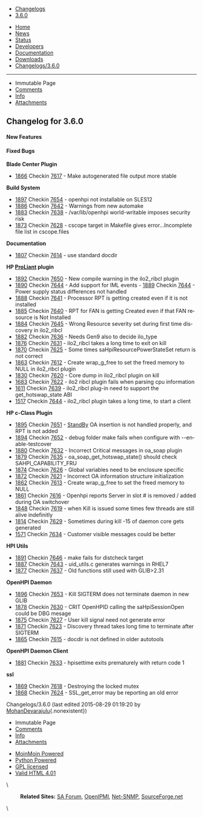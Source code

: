 ﻿<div id="header">

<div>

-   [Changelogs](http://openhpi.org/Changelogs)
-   [3.6.0](http://openhpi.org/Changelogs/3.6.0?action=fullsearch&context=180&value=linkto%3A%22Changelogs%2F3.6.0%22 "Click to do a full-text search for this title")

</div>

-   [Home](../Home)
-   [News](../News)
-   [Status](../Status)
-   [Developers](../Developers)
-   [Documentation](../Documentation)
-   [Downloads](../Downloads)
-   [Changelogs/3.6.0](3.6.0)

<div id="pageline">

------------------------------------------------------------------------

</div>

-   <span class="disabled">Immutable Page</span>
-   [Comments](3.6.0#)
-   [Info](http://openhpi.org/Changelogs/3.6.0?action=info)
-   [Attachments](http://openhpi.org/Changelogs/3.6.0?action=AttachFile)

</div>

<div id="page" lang="en" dir="ltr">

<div id="content" dir="ltr" lang="en">

<span id="top" class="anchor"></span> <span id="line-1"
class="anchor"></span>

Changelog for 3.6.0 
-------------------

<span id="line-2" class="anchor"></span>

#### New Features 

<span id="line-3" class="anchor"></span><span id="line-4"
class="anchor"></span>

#### Fixed Bugs 

<span id="line-5" class="anchor"></span>
**Blade Center Plugin** <span id="line-6" class="anchor"></span>

-   [1866](http://sourceforge.net/p/openhpi/bugs/1866) Checkin [7617](http://sourceforge.net/p/openhpi/code/7617) - Make     autogenerated file output more stable <span id="line-7"
    class="anchor"></span>

**Build System** <span id="line-8" class="anchor"></span>

-   [1897](http://sourceforge.net/p/openhpi/bugs/1897) Checkin    [7654](http://sourceforge.net/p/openhpi/code/7654) - openhpi     not installable on SLES12 <span id="line-9" class="anchor"></span>
-   [1886](http://sourceforge.net/p/openhpi/bugs/1886) Checkin     [7642](http://sourceforge.net/p/openhpi/code/7642) - Warnings     from new automake <span id="line-10" class="anchor"></span>
-   [1883](http://sourceforge.net/p/openhpi/bugs/1883) Checkin [7638](http://sourceforge.net/p/openhpi/code/7638) -     /var/lib/openhpi world-writable imposes security risk <span
    id="line-11" class="anchor"></span>
-   [1873](http://sourceforge.net/p/openhpi/bugs/1873) Checkin [7628](http://sourceforge.net/p/openhpi/code/7628) - cscope     target in Makefile gives error...Incomplete file list in     cscope.files <span id="line-12" class="anchor"></span>

**Documentation** <span id="line-13" class="anchor"></span>

-   [1807](http://sourceforge.net/p/openhpi/bugs/1807) Checkin  [7614](http://sourceforge.net/p/openhpi/code/7614) - use  standard docdir <span id="line-14" class="anchor"></span>

**HP [ProLiant](http://openhpi.org/ProLiant) plugin**
<span id="line-15" class="anchor"></span>

-   [1892](http://sourceforge.net/p/openhpi/bugs/1892) Checkin [7650](http://sourceforge.net/p/openhpi/code/7650) - New     compile warning in the ilo2\_ribcl plugin <span id="line-16"
    class="anchor"></span>
-   [1890](http://sourceforge.net/p/openhpi/bugs/1890) Checkin    [7644](http://sourceforge.net/p/openhpi/code/7644) - Add    support for IML events <span id="line-17" class="anchor"></span>-   [1889](http://sourceforge.net/p/openhpi/bugs/1889) Checkin    [7644](http://sourceforge.net/p/openhpi/code/7644) - Power    supply status differences not handled <span id="line-18"
    class="anchor"></span>
-   [1888](http://sourceforge.net/p/openhpi/bugs/1888) Checkin     [7641](http://sourceforge.net/p/openhpi/code/7641) - Processor     RPT is getting created even if it is not installed <span
    id="line-19" class="anchor"></span>
-   [1885](http://sourceforge.net/p/openhpi/bugs/1885) Checkin     [7640](http://sourceforge.net/p/openhpi/code/7640) - RPT for     FAN is getting Created even if that FAN resource is Not Installed
    <span id="line-20" class="anchor"></span>
-   [1884](http://sourceforge.net/p/openhpi/bugs/1884) Checkin     [7645](http://sourceforge.net/p/openhpi/code/7645) - Wrong     Resource severity set during first time discovery in ilo2\_ribcl
    <span id="line-21" class="anchor"></span>
-   [1882](http://sourceforge.net/p/openhpi/bugs/1882) Checkin    [7636](http://sourceforge.net/p/openhpi/code/7636) - Needs     Gen9 also to decide ilo\_type <span id="line-22"
    class="anchor"></span>
-   [1876](http://sourceforge.net/p/openhpi/bugs/1876) Checkin     [7631](http://sourceforge.net/p/openhpi/code/7631) -    ilo2\_ribcl takes a long time to exit on kill <span id="line-23"
    class="anchor"></span>
-   [1870](http://sourceforge.net/p/openhpi/bugs/1870) Checkin     [7625](http://sourceforge.net/p/openhpi/code/7625) - Some     times saHpiResourcePowerStateSet return is not correct <span
    id="line-24" class="anchor"></span>
-   [1863](http://sourceforge.net/p/openhpi/bugs/1863) Checkin    [ 7612](http://sourceforge.net/p/openhpi/code/7612) - Create     wrap\_g\_free to set the freed memory to NULL in ilo2\_ribcl plugin
    <span id="line-25" class="anchor"></span>
-   [1830](http://sourceforge.net/p/openhpi/bugs/1830) Checkin  [7620](http://sourceforge.net/p/openhpi/code/7620) - Core dump     in ilo2\_ribcl plugin on kill <span id="line-26"
    class="anchor"></span>
-   [1683](http://sourceforge.net/p/openhpi/bugs/1683) Checkin    [7622](http://sourceforge.net/p/openhpi/code/7622) - ilo2     ribcl plugin fails when parsing cpu information <span id="line-27"
    class="anchor"></span>
-   [1611](http://sourceforge.net/p/openhpi/bugs/1611) Checkin    [7639](http://sourceforge.net/p/openhpi/code/7639) -     ilo2\_ribcl plug-in need to support the get\_hotswap\_state ABI
    <span id="line-28" class="anchor"></span>
-   [1517](http://sourceforge.net/p/openhpi/bugs/1517) Checkin    [7644](http://sourceforge.net/p/openhpi/code/7644) -     ilo2\_ribcl plugin takes a long time, to start a client <span
    id="line-29" class="anchor"></span>

**HP c-Class Plugin** <span id="line-30" class="anchor"></span>

-   [1895](http://sourceforge.net/p/openhpi/bugs/1895) Checkin    [ 7651](http://sourceforge.net/p/openhpi/code/7651) -     [StandBy](http://openhpi.org/StandBy) OA insertion is not handled properly, and RPT is not added <span id="line-31"
    class="anchor"></span>
-   [1894](http://sourceforge.net/p/openhpi/bugs/1894) Checkin     [7652](http://sourceforge.net/p/openhpi/code/7652) - debug     folder make fails when configure with --enable-testcover <span
    id="line-32" class="anchor"></span>
-   [1880](http://sourceforge.net/p/openhpi/bugs/1880) Checkin    [7632](http://sourceforge.net/p/openhpi/code/7632) - Incorrect     Critical messages in oa\_soap plugin <span id="line-33"
    class="anchor"></span>
-   [1879](http://sourceforge.net/p/openhpi/bugs/1879) Checkin      [7635](http://sourceforge.net/p/openhpi/code/7635) -      oa\_soap\_get\_hotswap\_state() should check SAHPI\_CAPABILITY\_FRU
    <span id="line-34" class="anchor"></span>
-   [1874](http://sourceforge.net/p/openhpi/bugs/1874) Checkin     [7626](http://sourceforge.net/p/openhpi/code/7626) - Global     variables need to be enclosure specific <span id="line-35"
    class="anchor"></span>
-   [1872](http://sourceforge.net/p/openhpi/bugs/1872) Checkin     [7621](http://sourceforge.net/p/openhpi/code/7621) - Incorrect     OA information structure initialization <span id="line-36"
    class="anchor"></span>
-   [1862](http://sourceforge.net/p/openhpi/bugs/1862) Checkin     [7613](http://sourceforge.net/p/openhpi/code/7613) - Create     wrap\_g\_free to set the freed memory to NULL <span id="line-37"
    class="anchor"></span>
-   [1861](http://sourceforge.net/p/openhpi/bugs/1861) Checkin    [7616](http://sourceforge.net/p/openhpi/code/7616) - Openhpi     reports Server in slot \# is removed / added during OA switchover
    <span id="line-38" class="anchor"></span>
-   [1848](http://sourceforge.net/p/openhpi/bugs/1848) Checkin    [7619](http://sourceforge.net/p/openhpi/code/7619) - when Kill     is issued some times few threads are still alive indefinitly <span
    id="line-39" class="anchor"></span>
-   [1814](http://sourceforge.net/p/openhpi/bugs/1814) Checkin     [7629](http://sourceforge.net/p/openhpi/code/7629) - Sometimes     during kill -15 of daemon core gets generated <span id="line-40"
    class="anchor"></span>
-   [1571](http://sourceforge.net/p/openhpi/bugs/1571) Checkin     [7634](http://sourceforge.net/p/openhpi/code/7634) - Customer     visible messages could be better <span id="line-41"
    class="anchor"></span>

**HPI Utils** <span id="line-42" class="anchor"></span>

-   [1891](http://sourceforge.net/p/openhpi/bugs/1891) Checkin     [7646](http://sourceforge.net/p/openhpi/code/7646) - make     fails for distcheck target <span id="line-43" class="anchor"></span>
-   [1887](http://sourceforge.net/p/openhpi/bugs/1887) Checkin     [7643](http://sourceforge.net/p/openhpi/code/7643) -     uid\_utils.c generates warnings in RHEL7 <span id="line-44"
    class="anchor"></span>
-   [1877](http://sourceforge.net/p/openhpi/bugs/1877) Checkin    [7637](http://sourceforge.net/p/openhpi/code/7637) - Old     functions still used with GLIB&gt;2.31 <span id="line-45"
    class="anchor"></span>

**OpenHPI Daemon** <span id="line-46" class="anchor"></span>

-   [1896](http://sourceforge.net/p/openhpi/bugs/1896) Checkin    [ 7653](http://sourceforge.net/p/openhpi/code/7653) - Kill    SIGTERM does not terminate daemon in new GLIB <span id="line-47"
    class="anchor"></span>
-   [1878](http://sourceforge.net/p/openhpi/bugs/1878) Checkin     [7630](http://sourceforge.net/p/openhpi/code/7630) - CRIT     OpenHPID calling the saHpiSessionOpen could be DBG mesage <span
    id="line-48" class="anchor"></span>
-   [1875](http://sourceforge.net/p/openhpi/bugs/1875) Checkin     [7627](http://sourceforge.net/p/openhpi/code/7627) - User kill     signal need not generate error <span id="line-49"
    class="anchor"></span>
-   [1871](http://sourceforge.net/p/openhpi/bugs/1871) Checkin     [7623](http://sourceforge.net/p/openhpi/code/7623) - Discovery     thread takes long time to terminate after SIGTERM <span id="line-50"
    class="anchor"></span>
-   [1865](http://sourceforge.net/p/openhpi/bugs/1865) Checkin     [7615](http://sourceforge.net/p/openhpi/code/7615) - docdir is     not defined in older autotools <span id="line-51"
    class="anchor"></span>

**OpenHPI Daemon Client** <span id="line-52" class="anchor"></span>

-   [1881](http://sourceforge.net/p/openhpi/bugs/1881) Checkin     [7633](http://sourceforge.net/p/openhpi/code/7633) -     hpisettime exits prematurely with return code 1 <span id="line-53"
    class="anchor"></span>

**ssl** <span id="line-54" class="anchor"></span>

-   [1869](http://sourceforge.net/p/openhpi/bugs/1869) Checkin     [7618](http://sourceforge.net/p/openhpi/code/7618) -     Destroying the locked mutex <span id="line-55"
    class="anchor"></span>
-   [1868](http://sourceforge.net/p/openhpi/bugs/1868) Checkin     [7624](http://sourceforge.net/p/openhpi/code/7624) -     SSL\_get\_error may be reporting an old error <span id="line-56"
    class="anchor"></span>

<span id="bottom" class="anchor"></span>

</div>

Changelogs/3.6.0 (last edited 2015-08-29 01:19:20 by <span
title="MohanDevarajulu @ 15.211.201.88[15.211.201.88]">[MohanDevarajulu](http://openhpi.org/MohanDevarajulu "MohanDevarajulu @ 15.211.201.88[15.211.201.88]"){.nonexistent}</span>)

<div id="pagebottom">

</div>

</div>

<div id="footer">

-   <span class="disabled">Immutable Page</span>
-   [Comments](3.6.0#)
-   [Info](http://openhpi.org/Changelogs/3.6.0?action=info)
-   [Attachments](http://openhpi.org/Changelogs/3.6.0?action=AttachFile)
<!-- -->

-   [MoinMoin
    Powered](http://moinmo.in/ "This site uses the MoinMoin Wiki software.")
-   [Python
    Powered](http://moinmo.in/Python "MoinMoin is written in Python.")
-   [GPL licensed](http://moinmo.in/GPL "MoinMoin is GPL licensed.")
-   [Valid HTML
    4.01](http://validator.w3.org/check?uri=referer "Click here to validate this page.")

</div>

\
<div style="text-align:center">

**Related Sites:**  [SA Forum](http://saforum.org),
[OpenIPMI](http://openipmi.sourceforge.net),
[Net-SNMP](http://net-snmp.sourceforge.net),
[SourceForge.net](http://sourceforge.net)

</div>

\

